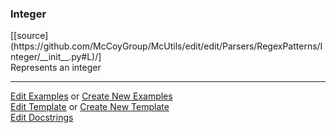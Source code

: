 ### <a id="McUtils.Parsers.RegexPatterns.Integer">Integer</a> 
<div class="docs-source-link" markdown="1">
[[source](https://github.com/McCoyGroup/McUtils/edit/edit/Parsers/RegexPatterns/Integer/__init__.py#L)/]
</div>
Represents an integer



___

[Edit Examples](https://github.com/McCoyGroup/McUtils/edit/edit/ci/examples/McUtils/Parsers/RegexPatterns/Integer.md) or 
[Create New Examples](https://github.com/McCoyGroup/McUtils/new/edit/?filename=ci/examples/McUtils/Parsers/RegexPatterns/Integer.md) <br/>
[Edit Template](https://github.com/McCoyGroup/McUtils/edit/edit/ci/docs/McUtils/Parsers/RegexPatterns/Integer.md) or 
[Create New Template](https://github.com/McCoyGroup/McUtils/new/edit/?filename=ci/docs/templates/McUtils/Parsers/RegexPatterns/Integer.md) <br/>
[Edit Docstrings](https://github.com/McCoyGroup/McUtils/edit/edit/Parsers/RegexPatterns/Integer/__init__.py#L?message=Update%20Docs)

